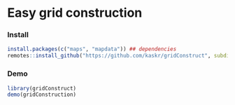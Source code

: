 Easy grid construction
======================


### Install

```r
install.packages(c("maps", "mapdata")) ## dependencies
remotes::install_github("https://github.com/kaskr/gridConstruct", subdir="gridConstruct")
```

### Demo

```r
library(gridConstruct)
demo(gridConstruction)
```
